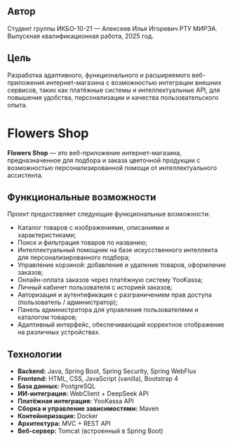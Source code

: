 ## Автор

Студент группы ИКБО-10-21 — Алексеев Илья Игоревич РТУ МИРЭА. Выпускная квалификационная работа, 2025 год.

## Цель

Разработка адаптивного, функционального и расширяемого веб-приложения интернет-магазина с возможностью интеграции внешних сервисов, таких как платёжные системы и интеллектуальные API, для повышения удобства, персонализации и качества пользовательского опыта.

# Flowers Shop

**Flowers Shop** — это веб-приложение интернет-магазина, предназначенное для подбора и заказа цветочной продукции с возможностью персонализированной помощи от интеллектуального ассистента.

## Функциональные возможности
Проект предоставляет следующие функциональные возможности:
- Каталог товаров с изображениями, описаниями и характеристиками;
- Поиск и фильтрация товаров по названию;
- Интеллектуальный помощник на базе искусственного интеллекта для персонализированного подбора;
- Управление корзиной: добавление и удаление товаров, оформление заказов;
- Онлайн-оплата заказов через платёжную систему YooKassa;
- Личный кабинет пользователя с историей заказов;
- Авторизация и аутентификация с разграничением прав доступа (пользователь / администратор);
- Панель администратора для управления пользователями и каталогом товаров;
- Адаптивный интерфейс, обеспечивающий корректное отображение на различных устройствах.

## Технологии

- **Backend:** Java, Spring Boot, Spring Security, Spring WebFlux
- **Frontend:** HTML, CSS, JavaScript (vanilla), Bootstrap 4
- **База данных:** PostgreSQL
- **ИИ-интеграция:** WebClient + DeepSeek API
- **Платёжная интеграция:** YooKassa API
- **Сборка и управление зависимостями:** Maven
- **Контейнеризация:** Docker
- **Архитектура:** MVC + REST API
- **Веб-сервер:** Tomcat (встроенный в Spring Boot)